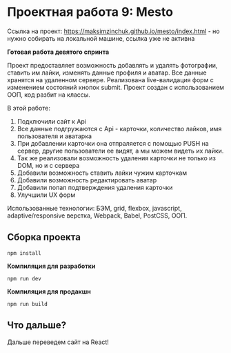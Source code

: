 # Проектная работа 9: Mesto

Ссылка на проект: https://maksimzinchuk.github.io/mesto/index.html - но нужно собирать на локальной машине, ссылка уже не активна

**Готовая работа девятого спринта**

Проект предоставляет возможность добавлять и удалять фотографии, ставить им лайки, изменять данные профиля и аватар.
Все данные хранятся на удаленном сервере.
Реализована live-валидация форм с изменением состояний кнопок submit.
Проект создан с использованием ООП, код разбит на классы.

В этой работе:

1. Подключили сайт к Api
2. Все данные подгружаются с Api - карточки, количество лайков, имя пользователя и аватарка
3. При добавлении карточки она отпраляется с помощью PUSH на сервер, другие пользователи ее видят, а мы можем видеть их лайки.
4. Так же реализовали возможность удаления карточки не только из DOM, но и с сервера
5. Добавили возможность ставить лайки чужим карточкам
6. Добавили возможность редактировать аватар
7. Добавили попап подтверждения удаления карточки
8. Улучшили UX форм

Использованные технологии: БЭМ, grid, flexbox, javascript, adaptive/responsive верстка, Webpack, Babel, PostCSS, ООП.

## **Сборка проекта**

```
npm install
```

**Компиляция для разработки**

```
npm run dev
```

**Компиляция для продакшн**

```
npm run build
```

## **Что дальше?**

Дальше переведем сайт на React!
